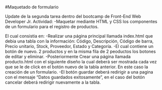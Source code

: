 #Maquetado de formulario

Update de la segunda tarea dentro del bootcamp de Front-End Web Developer Jr. Actividad:
-Maquetar mediante HTML y CSS los componentes de un formulario para el registro de 
productos.

El cual consistia en:
-Realizar una página principal llamada index.html que debia una tabla con la información:
Código, Descripción,  Código de barra, Precio unitario, Stock, Proveedor, Estado y Categoría. 
-El cual contiene un botón de nuevo. 
2 productos y en la misma fila de 2 peoductos los botones de editar y eliminar. 
-Posteriormente Crear una página llamada producto.html con el siguiente diseño la cual deberá ser mostrada 
cada vez que se le de click en el botón nuevo de la tabla anterior. En este caso la creación de un formulario. 
-El botón guardar deberá redirigir a una pagina con el mensaje “Datos guardados 
exitosamente”, en el caso del botón cancelar deberá redirigir nuevamente a la tabla.
